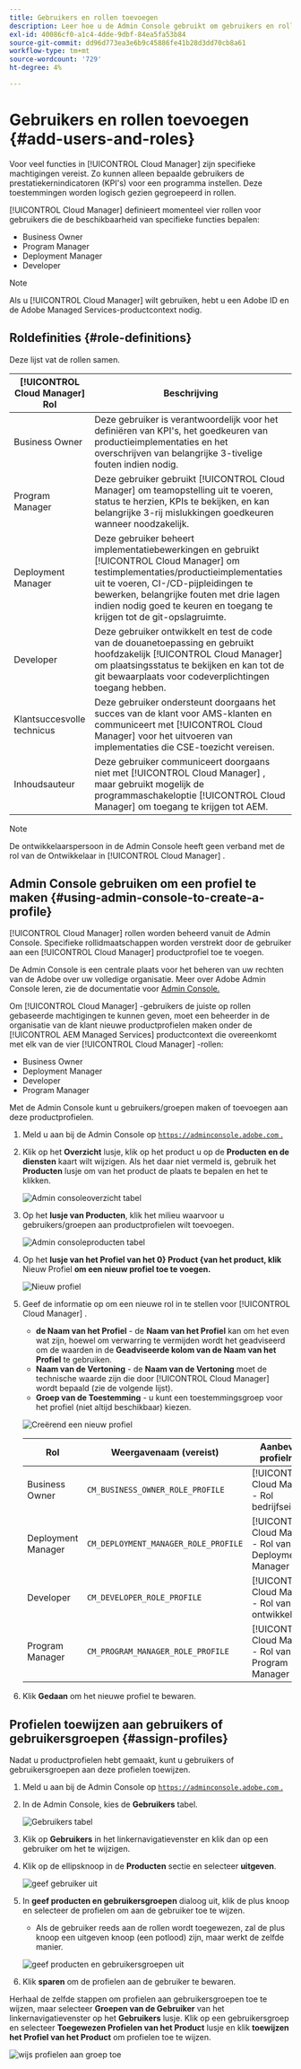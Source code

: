 ```yaml
---
title: Gebruikers en rollen toevoegen
description: Leer hoe u de Admin Console gebruikt om gebruikers en rollen toe te voegen en profielen te maken.
exl-id: 40086cf0-a1c4-4dde-9dbf-84ea5fa53b84
source-git-commit: dd96d773ea3e6b9c45886fe41b28d3dd70cb8a61
workflow-type: tm+mt
source-wordcount: '729'
ht-degree: 4%

---
```



# Gebruikers en rollen toevoegen {#add-users-and-roles}

Voor veel functies in [!UICONTROL Cloud Manager] zijn specifieke machtigingen vereist. Zo kunnen alleen bepaalde gebruikers de prestatiekernindicatoren (KPI&#39;s) voor een programma instellen. Deze toestemmingen worden logisch gezien gegroepeerd in rollen.

[!UICONTROL Cloud Manager] definieert momenteel vier rollen voor gebruikers die de beschikbaarheid van specifieke functies bepalen:

* Business Owner
* Program Manager
* Deployment Manager
* Developer

>[!NOTE]
>
>Als u [!UICONTROL Cloud Manager] wilt gebruiken, hebt u een Adobe ID en de Adobe Managed Services-productcontext nodig.

## Roldefinities {#role-definitions}

Deze lijst vat de rollen samen.

| [!UICONTROL Cloud Manager] Rol | Beschrijving |
|--- |--- |
| Business Owner | Deze gebruiker is verantwoordelijk voor het definiëren van KPI&#39;s, het goedkeuren van productieimplementaties en het overschrijven van belangrijke 3-tivelige fouten indien nodig. |
| Program Manager | Deze gebruiker gebruikt [!UICONTROL Cloud Manager] om teamopstelling uit te voeren, status te herzien, KPIs te bekijken, en kan belangrijke 3-rij mislukkingen goedkeuren wanneer noodzakelijk. |
| Deployment Manager | Deze gebruiker beheert implementatiebewerkingen en gebruikt [!UICONTROL Cloud Manager] om testimplementaties/productieimplementaties uit te voeren, CI-/CD-pijpleidingen te bewerken, belangrijke fouten met drie lagen indien nodig goed te keuren en toegang te krijgen tot de git-opslagruimte. |
| Developer | Deze gebruiker ontwikkelt en test de code van de douanetoepassing en gebruikt hoofdzakelijk [!UICONTROL Cloud Manager] om plaatsingsstatus te bekijken en kan tot de git bewaarplaats voor codeverplichtingen toegang hebben. |
| Klantsuccesvolle technicus | Deze gebruiker ondersteunt doorgaans het succes van de klant voor AMS-klanten en communiceert met [!UICONTROL Cloud Manager] voor het uitvoeren van implementaties die CSE-toezicht vereisen. |
| Inhoudsauteur | Deze gebruiker communiceert doorgaans niet met [!UICONTROL Cloud Manager] , maar gebruikt mogelijk de programmaschakeloptie [!UICONTROL Cloud Manager] om toegang te krijgen tot AEM. |

>[!NOTE]
>
>De ontwikkelaarspersoon in de Admin Console heeft geen verband met de rol van de Ontwikkelaar in [!UICONTROL Cloud Manager] .

## Admin Console gebruiken om een profiel te maken {#using-admin-console-to-create-a-profile}

[!UICONTROL Cloud Manager] rollen worden beheerd vanuit de Admin Console. Specifieke rollidmaatschappen worden verstrekt door de gebruiker aan een [!UICONTROL Cloud Manager] productprofiel toe te voegen.

De Admin Console is een centrale plaats voor het beheren van uw rechten van de Adobe over uw volledige organisatie. Meer over Adobe Admin Console leren, zie de documentatie voor [ Admin Console.](https://helpx.adobe.com/nl/enterprise/using/admin-console.html)

Om [!UICONTROL Cloud Manager] -gebruikers de juiste op rollen gebaseerde machtigingen te kunnen geven, moet een beheerder in de organisatie van de klant nieuwe productprofielen maken onder de [!UICONTROL AEM Managed Services] productcontext die overeenkomt met elk van de vier [!UICONTROL Cloud Manager] -rollen:

* Business Owner
* Deployment Manager
* Developer
* Program Manager

Met de Admin Console kunt u gebruikers/groepen maken of toevoegen aan deze productprofielen.

1. Meld u aan bij de Admin Console op [`https://adminconsole.adobe.com` .](https://adminconsole.adobe.com)

1. Klik op het **Overzicht** lusje, klik op het product u op de **Producten en de diensten** kaart wilt wijzigen. Als het daar niet vermeld is, gebruik het **Producten** lusje om van het product de plaats te bepalen en het te klikken.

   ![ Admin consoleoverzicht tabel ](/help/assets/admin-console-overview.png)

1. Op het **lusje van Producten**, klik het milieu waarvoor u gebruikers/groepen aan productprofielen wilt toevoegen.

   ![ Admin consoleproducten tabel ](/help/assets/admin-console-product.png)

1. Op het **lusje van het Profiel van het 0} Product {van het product, klik** Nieuw Profiel **om een nieuw profiel toe te voegen.**

   ![ Nieuw profiel ](/help/assets/admin-console-product-profiles.png)

1. Geef de informatie op om een nieuwe rol in te stellen voor [!UICONTROL Cloud Manager] .

   * **de Naam van het Profiel** - de **Naam van het Profiel** kan om het even wat zijn, hoewel om verwarring te vermijden wordt het geadviseerd om de waarden in de **Geadviseerde kolom van de Naam van het Profiel** te gebruiken.
   * **Naam van de Vertoning** - de **Naam van de Vertoning** moet de technische waarde zijn die door [!UICONTROL Cloud Manager] wordt bepaald (zie de volgende lijst).
   * **Groep van de Toestemming** - u kunt een toestemmingsgroep voor het profiel (niet altijd beschikbaar) kiezen.

   ![ Creërend een nieuw profiel ](/help/assets/screen_shot_2018-05-04at171819.png)

   | Rol | Weergavenaam (vereist) | Aanbevolen profielnaam |
   |---|---|---|
   | Business Owner | `CM_BUSINESS_OWNER_ROLE_PROFILE` | [!UICONTROL Cloud Manager] - Rol bedrijfseigenaar |
   | Deployment Manager | `CM_DEPLOYMENT_MANAGER_ROLE_PROFILE` | [!UICONTROL Cloud Manager] - Rol van Deployment Manager |
   | Developer | `CM_DEVELOPER_ROLE_PROFILE` | [!UICONTROL Cloud Manager] - Rol van ontwikkelaar |
   | Program Manager | `CM_PROGRAM_MANAGER_ROLE_PROFILE` | [!UICONTROL Cloud Manager] - Rol van Program Manager |


1. Klik **Gedaan** om het nieuwe profiel te bewaren.

## Profielen toewijzen aan gebruikers of gebruikersgroepen {#assign-profiles}

Nadat u productprofielen hebt gemaakt, kunt u gebruikers of gebruikersgroepen aan deze profielen toewijzen.

1. Meld u aan bij de Admin Console op [`https://adminconsole.adobe.com` .](https://adminconsole.adobe.com)

1. In de Admin Console, kies de **Gebruikers** tabel.

   ![ Gebruikers tabel ](/help/assets/admin-console-users.png)

1. Klik op **Gebruikers** in het linkernavigatievenster en klik dan op een gebruiker om het te wijzigen.

1. Klik op de ellipsknoop in de **Producten** sectie en selecteer **uitgeven**.

   ![ geef gebruiker ](/help/assets/admin-console-edit-user.png) uit

1. In **geef producten en gebruikersgroepen** dialoog uit, klik de plus knoop en selecteer de profielen om aan de gebruiker toe te wijzen.

   * Als de gebruiker reeds aan de rollen wordt toegewezen, zal de plus knoop een uitgeven knoop (een potlood) zijn, maar werkt de zelfde manier.

   ![ geef producten en gebruikersgroepen ](/help/assets/admin-console-edit-products-and-user-groups.png) uit

1. Klik **sparen** om de profielen aan de gebruiker te bewaren.

Herhaal de zelfde stappen om profielen aan gebruikersgroepen toe te wijzen, maar selecteer **Groepen van de Gebruiker** van het linkernavigatievenster op het **Gebruikers** lusje. Klik op een gebruikersgroep en selecteer **Toegewezen Profielen van het Product** lusje en klik **toewijzen het Profiel van het Product** om profielen toe te wijzen.

![ wijs profielen aan groep ](/help/assets/admin-console-edit-user-groups.png) toe
